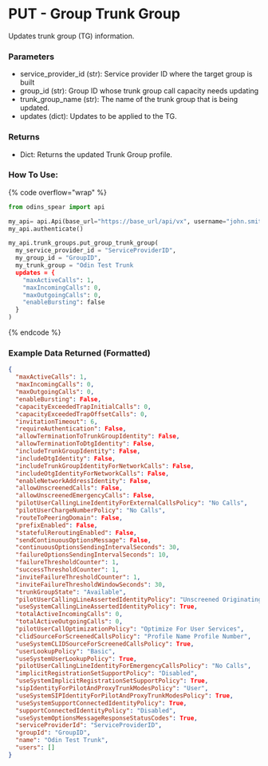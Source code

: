 # PUT - Group Trunk Group

Updates trunk group (TG) information.

### Parameters&#x20;

* service\_provider\_id (str): Service provider ID where the target group is built
* group\_id (str): Group ID whose trunk group call capacity needs updating
* trunk\_group\_name (str): The name of the trunk group that is being updated. 
* updates (dict): Updates to be applied to the TG. 

### Returns

* Dict: Returns the updated Trunk Group profile.

### How To Use:

{% code overflow="wrap" %}
```python
from odins_spear import api

my_api= api.Api(base_url="https://base_url/api/vx", username="john.smith", password="ODIN_INSTANCE_1")
my_api.authenticate()

my_api.trunk_groups.put_group_trunk_group(
  my_service_provider_id = "ServiceProviderID",
  my_group_id = "GroupID",
  my_trunk_group = "Odin Test Trunk
  updates = {
    "maxActiveCalls": 1,
    "maxIncomingCalls": 0,
    "maxOutgoingCalls": 0,
    "enableBursting": false
  }
)
```
{% endcode %}

### Example Data Returned (Formatted)

```json
{
  "maxActiveCalls": 1, 
  "maxIncomingCalls": 0, 
  "maxOutgoingCalls": 0, 
  "enableBursting": False, 
  "capacityExceededTrapInitialCalls": 0, 
  "capacityExceededTrapOffsetCalls": 0, 
  "invitationTimeout": 6, 
  "requireAuthentication": False, 
  "allowTerminationToTrunkGroupIdentity": False, 
  "allowTerminationToDtgIdentity": False, 
  "includeTrunkGroupIdentity": False, 
  "includeDtgIdentity": False, 
  "includeTrunkGroupIdentityForNetworkCalls": False, 
  "includeOtgIdentityForNetworkCalls": False, 
  "enableNetworkAddressIdentity": False, 
  "allowUnscreenedCalls": False, 
  "allowUnscreenedEmergencyCalls": False, 
  "pilotUserCallingLineIdentityForExternalCallsPolicy": "No Calls", 
  "pilotUserChargeNumberPolicy": "No Calls", 
  "routeToPeeringDomain": False, 
  "prefixEnabled": False, 
  "statefulReroutingEnabled": False, 
  "sendContinuousOptionsMessage": False, 
  "continuousOptionsSendingIntervalSeconds": 30, 
  "failureOptionsSendingIntervalSeconds": 10, 
  "failureThresholdCounter": 1, 
  "successThresholdCounter": 1, 
  "inviteFailureThresholdCounter": 1, 
  "inviteFailureThresholdWindowSeconds": 30, 
  "trunkGroupState": "Available", 
  "pilotUserCallingLineAssertedIdentityPolicy": "Unscreened Originating Calls", 
  "useSystemCallingLineAssertedIdentityPolicy": True, 
  "totalActiveIncomingCalls": 0, 
  "totalActiveOutgoingCalls": 0, 
  "pilotUserCallOptimizationPolicy": "Optimize For User Services", 
  "clidSourceForScreenedCallsPolicy": "Profile Name Profile Number", 
  "useSystemCLIDSourceForScreenedCallsPolicy": True, 
  "userLookupPolicy": "Basic", 
  "useSystemUserLookupPolicy": True, 
  "pilotUserCallingLineIdentityForEmergencyCallsPolicy": "No Calls", 
  "implicitRegistrationSetSupportPolicy": "Disabled", 
  "useSystemImplicitRegistrationSetSupportPolicy": True, 
  "sipIdentityForPilotAndProxyTrunkModesPolicy": "User", 
  "useSystemSIPIdentityForPilotAndProxyTrunkModesPolicy": True, 
  "useSystemSupportConnectedIdentityPolicy": True, 
  "supportConnectedIdentityPolicy": "Disabled", 
  "useSystemOptionsMessageResponseStatusCodes": True, 
  "serviceProviderId": "ServiceProviderID", 
  "groupId": "GroupID", 
  "name": "Odin Test Trunk", 
  "users": []
}

```
